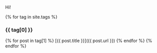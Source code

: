 ---
---
Hi!

{% for tag in site.tags %}
  <h3>{{ tag[0] }}</h3>
      {% for post in tag[1] %}
        [{{ post.title }}]({{ post.url }})
      {% endfor %}
{% endfor %}
